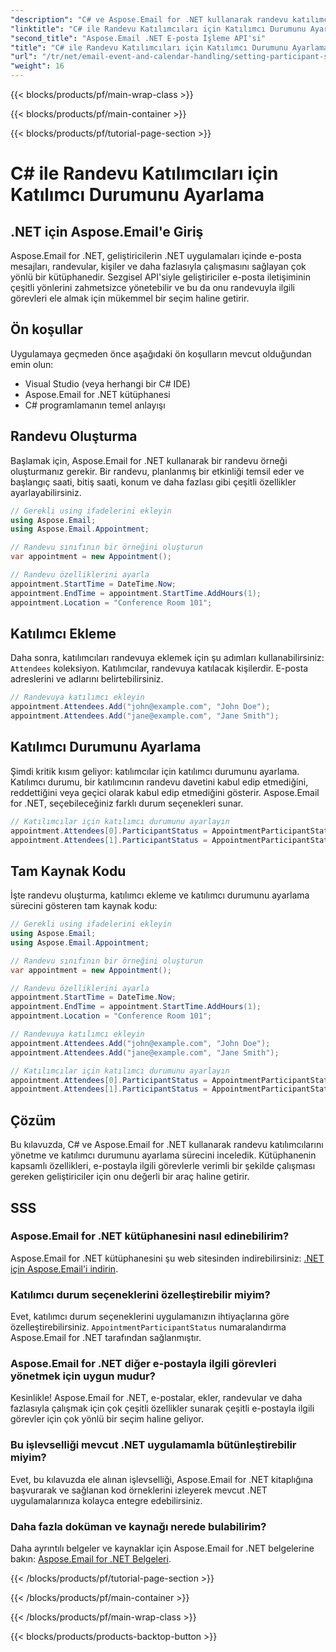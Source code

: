 ```yaml
---
"description": "C# ve Aspose.Email for .NET kullanarak randevu katılımcılarının durumlarını nasıl yöneteceğinizi öğrenin. Kaynak kodlu adım adım kılavuz."
"linktitle": "C# ile Randevu Katılımcıları için Katılımcı Durumunu Ayarlama"
"second_title": "Aspose.Email .NET E-posta İşleme API'si"
"title": "C# ile Randevu Katılımcıları için Katılımcı Durumunu Ayarlama"
"url": "/tr/net/email-event-and-calendar-handling/setting-participant-status-for-appointment-attendees-with-csharp/"
"weight": 16
---
```


{{< blocks/products/pf/main-wrap-class >}}

{{< blocks/products/pf/main-container >}}

{{< blocks/products/pf/tutorial-page-section >}}

# C# ile Randevu Katılımcıları için Katılımcı Durumunu Ayarlama


## .NET için Aspose.Email'e Giriş

Aspose.Email for .NET, geliştiricilerin .NET uygulamaları içinde e-posta mesajları, randevular, kişiler ve daha fazlasıyla çalışmasını sağlayan çok yönlü bir kütüphanedir. Sezgisel API'siyle geliştiriciler e-posta iletişiminin çeşitli yönlerini zahmetsizce yönetebilir ve bu da onu randevuyla ilgili görevleri ele almak için mükemmel bir seçim haline getirir.

## Ön koşullar

Uygulamaya geçmeden önce aşağıdaki ön koşulların mevcut olduğundan emin olun:

- Visual Studio (veya herhangi bir C# IDE)
- Aspose.Email for .NET kütüphanesi
- C# programlamanın temel anlayışı

## Randevu Oluşturma

Başlamak için, Aspose.Email for .NET kullanarak bir randevu örneği oluşturmanız gerekir. Bir randevu, planlanmış bir etkinliği temsil eder ve başlangıç saati, bitiş saati, konum ve daha fazlası gibi çeşitli özellikler ayarlayabilirsiniz.

```csharp
// Gerekli using ifadelerini ekleyin
using Aspose.Email;
using Aspose.Email.Appointment;

// Randevu sınıfının bir örneğini oluşturun
var appointment = new Appointment();

// Randevu özelliklerini ayarla
appointment.StartTime = DateTime.Now;
appointment.EndTime = appointment.StartTime.AddHours(1);
appointment.Location = "Conference Room 101";
```

## Katılımcı Ekleme

Daha sonra, katılımcıları randevuya eklemek için şu adımları kullanabilirsiniz: `Attendees` koleksiyon. Katılımcılar, randevuya katılacak kişilerdir. E-posta adreslerini ve adlarını belirtebilirsiniz.

```csharp
// Randevuya katılımcı ekleyin
appointment.Attendees.Add("john@example.com", "John Doe");
appointment.Attendees.Add("jane@example.com", "Jane Smith");
```

## Katılımcı Durumunu Ayarlama

Şimdi kritik kısım geliyor: katılımcılar için katılımcı durumunu ayarlama. Katılımcı durumu, bir katılımcının randevu davetini kabul edip etmediğini, reddettiğini veya geçici olarak kabul edip etmediğini gösterir. Aspose.Email for .NET, seçebileceğiniz farklı durum seçenekleri sunar.

```csharp
// Katılımcılar için katılımcı durumunu ayarlayın
appointment.Attendees[0].ParticipantStatus = AppointmentParticipantStatus.Accepted;
appointment.Attendees[1].ParticipantStatus = AppointmentParticipantStatus.Declined;
```

## Tam Kaynak Kodu

İşte randevu oluşturma, katılımcı ekleme ve katılımcı durumunu ayarlama sürecini gösteren tam kaynak kodu:

```csharp
// Gerekli using ifadelerini ekleyin
using Aspose.Email;
using Aspose.Email.Appointment;

// Randevu sınıfının bir örneğini oluşturun
var appointment = new Appointment();

// Randevu özelliklerini ayarla
appointment.StartTime = DateTime.Now;
appointment.EndTime = appointment.StartTime.AddHours(1);
appointment.Location = "Conference Room 101";

// Randevuya katılımcı ekleyin
appointment.Attendees.Add("john@example.com", "John Doe");
appointment.Attendees.Add("jane@example.com", "Jane Smith");

// Katılımcılar için katılımcı durumunu ayarlayın
appointment.Attendees[0].ParticipantStatus = AppointmentParticipantStatus.Accepted;
appointment.Attendees[1].ParticipantStatus = AppointmentParticipantStatus.Declined;
```

## Çözüm

Bu kılavuzda, C# ve Aspose.Email for .NET kullanarak randevu katılımcılarını yönetme ve katılımcı durumunu ayarlama sürecini inceledik. Kütüphanenin kapsamlı özellikleri, e-postayla ilgili görevlerle verimli bir şekilde çalışması gereken geliştiriciler için onu değerli bir araç haline getirir.

## SSS

### Aspose.Email for .NET kütüphanesini nasıl edinebilirim?

Aspose.Email for .NET kütüphanesini şu web sitesinden indirebilirsiniz: [.NET için Aspose.Email'i indirin](https://releases.aspose.com).

### Katılımcı durum seçeneklerini özelleştirebilir miyim?

Evet, katılımcı durum seçeneklerini uygulamanızın ihtiyaçlarına göre özelleştirebilirsiniz. `AppointmentParticipantStatus` numaralandırma Aspose.Email for .NET tarafından sağlanmıştır.

### Aspose.Email for .NET diğer e-postayla ilgili görevleri yönetmek için uygun mudur?

Kesinlikle! Aspose.Email for .NET, e-postalar, ekler, randevular ve daha fazlasıyla çalışmak için çok çeşitli özellikler sunarak çeşitli e-postayla ilgili görevler için çok yönlü bir seçim haline geliyor.

### Bu işlevselliği mevcut .NET uygulamamla bütünleştirebilir miyim?

Evet, bu kılavuzda ele alınan işlevselliği, Aspose.Email for .NET kitaplığına başvurarak ve sağlanan kod örneklerini izleyerek mevcut .NET uygulamalarınıza kolayca entegre edebilirsiniz.

### Daha fazla doküman ve kaynağı nerede bulabilirim?

Daha ayrıntılı belgeler ve kaynaklar için Aspose.Email for .NET belgelerine bakın: [Aspose.Email for .NET Belgeleri](https://reference.aspose.com/email/net).

{{< /blocks/products/pf/tutorial-page-section >}}

{{< /blocks/products/pf/main-container >}}

{{< /blocks/products/pf/main-wrap-class >}}

{{< blocks/products/products-backtop-button >}}